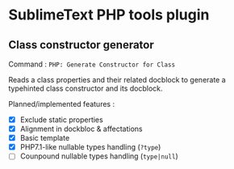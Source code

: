 SublimeText PHP tools plugin
============================

Class constructor generator
---------------------------

Command : `PHP: Generate Constructor for Class`

Reads a class properties and their related docblock to generate a typehinted class constructor and
its docblock.

Planned/implemented features :

- [x] Exclude static properties
- [x] Alignment in dockbloc & affectations
- [x] Basic template
- [x] PHP7.1-like nullable types handling (`?type`)
- [ ] Counpound nullable types handling (`type|null`)
